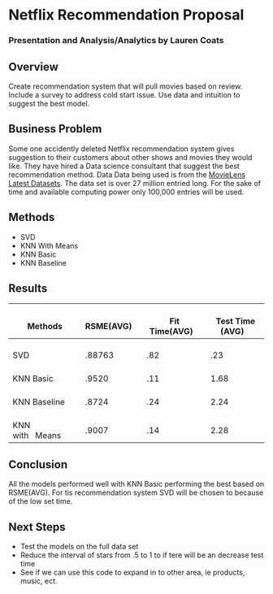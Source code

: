 # Netflix Recommendation Proposal 
### Presentation and Analysis/Analytics by Lauren Coats

## Overview 
Create recommendation system that will pull movies based on review.  Include a survey to address cold start issue. Use data and intuition to suggest the best model. 
## Business Problem 
Some one accidently deleted Netflix recommendation system gives suggestion to their customers about other shows and movies they would like.  They have hired a Data science consultant that suggest the best recommendation method. 
Data 
Data being used is from the [MovieLens Latest Datasets](https://grouplens.org/datasets/movielens/latest/).  The data set is over 27 million entried long.  For the sake of time and available computing power only 100,000 entries will be used.
## Methods
* SVD
* KNN With Means
* KNN Basic
* KNN Baseline 
## Results 

<table class="tg">
<thead>
  <tr>
    <th class="tg-0lax">   <br>Methods   </th>
    <th class="tg-0lax">&nbsp;&nbsp;&nbsp;<br>RSME(AVG)&nbsp;&nbsp;&nbsp;</th>
    <th class="tg-0lax">&nbsp;&nbsp;&nbsp;<br>Fit Time(AVG)&nbsp;&nbsp;&nbsp;</th>
    <th class="tg-0lax">&nbsp;&nbsp;&nbsp;<br>Test Time (AVG)&nbsp;&nbsp;&nbsp;</th>
  </tr>
</thead>
<tbody>
  <tr>
    <td class="tg-0lax">&nbsp;&nbsp;&nbsp;<br>SVD&nbsp;&nbsp;&nbsp;</td>
    <td class="tg-0lax">&nbsp;&nbsp;&nbsp;<br>.88763&nbsp;&nbsp;&nbsp;</td>
    <td class="tg-0lax">&nbsp;&nbsp;&nbsp;<br>.82&nbsp;&nbsp;&nbsp;</td>
    <td class="tg-0lax">&nbsp;&nbsp;&nbsp;<br>.23&nbsp;&nbsp;&nbsp;</td>
  </tr>
  <tr>
    <td class="tg-0lax">&nbsp;&nbsp;&nbsp;<br>KNN Basic&nbsp;&nbsp;&nbsp;</td>
    <td class="tg-0lax">&nbsp;&nbsp;&nbsp;<br>.9520&nbsp;&nbsp;&nbsp;</td>
    <td class="tg-0lax">&nbsp;&nbsp;&nbsp;<br>.11&nbsp;&nbsp;&nbsp;</td>
    <td class="tg-0lax">&nbsp;&nbsp;&nbsp;<br>1.68&nbsp;&nbsp;&nbsp;</td>
  </tr>
  <tr>
    <td class="tg-0lax">&nbsp;&nbsp;&nbsp;<br>KNN Baseline&nbsp;&nbsp;&nbsp;</td>
    <td class="tg-0lax">&nbsp;&nbsp;&nbsp;<br>.8724&nbsp;&nbsp;&nbsp;</td>
    <td class="tg-0lax">&nbsp;&nbsp;&nbsp;<br>.24&nbsp;&nbsp;&nbsp;</td>
    <td class="tg-0lax">&nbsp;&nbsp;&nbsp;<br>2.24&nbsp;&nbsp;&nbsp;</td>
  </tr>
  <tr>
    <td class="tg-0lax">&nbsp;&nbsp;&nbsp;<br>KNN with&nbsp;&nbsp;&nbsp;Means&nbsp;&nbsp;&nbsp;</td>
    <td class="tg-0lax">&nbsp;&nbsp;&nbsp;<br>.9007&nbsp;&nbsp;&nbsp;</td>
    <td class="tg-0lax">&nbsp;&nbsp;&nbsp;<br>.14&nbsp;&nbsp;&nbsp;</td>
    <td class="tg-0lax">&nbsp;&nbsp;&nbsp;<br>2.28&nbsp;&nbsp;&nbsp;</td>
  </tr>
</tbody>
</table>

## Conclusion 
All the models performed well with KNN Basic performing the best based on RSME(AVG). For tis recommendation system SVD will be chosen to because of the low set time. 

## Next Steps 
* Test the models on the full data set 
* Reduce the interval of stars from .5 to 1 to if tere will be an decrease test time  
* See if we can use this code to expand in to other area, ie products, music, ect.
